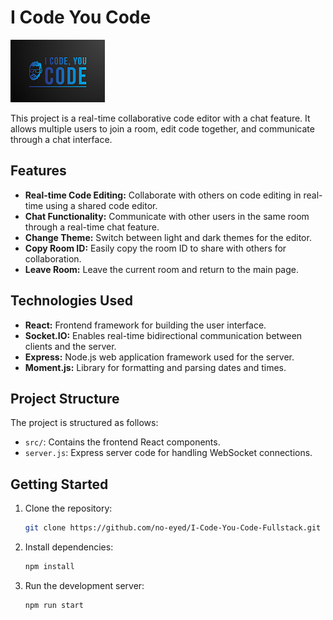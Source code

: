 # I Code You Code 

![Alt text](SmallerLogo-2.png)

This project is a real-time collaborative code editor with a chat feature. It allows multiple users to join a room, edit code together, and communicate through a chat interface.

## Features

- **Real-time Code Editing:** Collaborate with others on code editing in real-time using a shared code editor.
- **Chat Functionality:** Communicate with other users in the same room through a real-time chat feature.
- **Change Theme:** Switch between light and dark themes for the editor.
- **Copy Room ID:** Easily copy the room ID to share with others for collaboration.
- **Leave Room:** Leave the current room and return to the main page.

## Technologies Used

- **React:** Frontend framework for building the user interface.
- **Socket.IO:** Enables real-time bidirectional communication between clients and the server.
- **Express:** Node.js web application framework used for the server.
- **Moment.js:** Library for formatting and parsing dates and times.

## Project Structure

The project is structured as follows:

- `src/`: Contains the frontend React components.
- `server.js`: Express server code for handling WebSocket connections.

## Getting Started

1. Clone the repository:

   ```bash
   git clone https://github.com/no-eyed/I-Code-You-Code-Fullstack.git

2. Install dependencies:

    ```bash
    npm install

3. Run the development server:

    ```bash
    npm run start